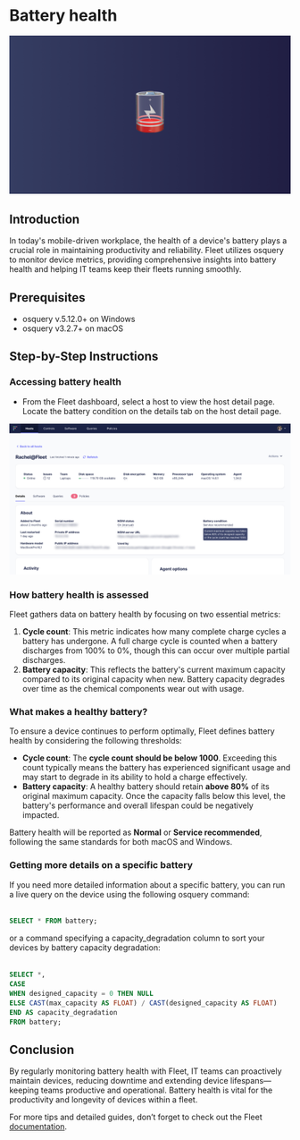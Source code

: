 # Battery health

![Battery health](../website/assets/images/articles/battery-health-1600x900@2x.png)

## Introduction

In today's mobile-driven workplace, the health of a device's battery plays a crucial role in maintaining productivity and reliability. Fleet utilizes osquery to monitor device metrics, providing comprehensive insights into battery health and helping IT teams keep their fleets running smoothly.

## Prerequisites

- osquery v.5.12.0+ on Windows
- osquery v3.2.7+ on macOS

## Step-by-Step Instructions

### Accessing battery health

- From the Fleet dashboard, select a host to view the host detail page. Locate the battery condition on the details tab on the host detail page.

![Battery condition on host detail page.](../website/assets/images/articles/battery-health-1999x1071@2x.png "Battery condition on host detail page.")

### How battery health is assessed

Fleet gathers data on battery health by focusing on two essential metrics:

1. **Cycle count**: This metric indicates how many complete charge cycles a battery has undergone. A full charge cycle is counted when a battery discharges from 100% to 0%, though this can occur over multiple partial discharges.
2. **Battery capacity**: This reflects the battery's current maximum capacity compared to its original capacity when new. Battery capacity degrades over time as the chemical components wear out with usage.

### What makes a healthy battery?

To ensure a device continues to perform optimally, Fleet defines battery health by considering the following thresholds:

* **Cycle count**: The **cycle count should be below 1000**. Exceeding this count typically means the battery has experienced significant usage and may start to degrade in its ability to hold a charge effectively.
* **Battery capacity**: A healthy battery should retain **above 80%** of its original maximum capacity. Once the capacity falls below this level, the battery's performance and overall lifespan could be negatively impacted.

Battery health will be reported as **Normal** or **Service recommended**, following the same standards for both macOS and Windows.

### Getting more details on a specific battery

If you need more detailed information about a specific battery, you can run a live query on the device using the following osquery command:


```sql

SELECT * FROM battery;

```

or a command specifying a capacity_degradation column to sort your devices by battery capacity degradation:

```sql

SELECT *,
CASE
WHEN designed_capacity = 0 THEN NULL
ELSE CAST(max_capacity AS FLOAT) / CAST(designed_capacity AS FLOAT)
END AS capacity_degradation
FROM battery;

```

## Conclusion

By regularly monitoring battery health with Fleet, IT teams can proactively maintain devices, reducing downtime and extending device lifespans—keeping teams productive and operational. Battery health is vital for the productivity and longevity of devices within a fleet.

For more tips and detailed guides, don’t forget to check out the Fleet [documentation](https://fleetdm.com/docs/get-started/why-fleet).

<meta name="articleTitle" value="Battery health">
<meta name="authorFullName" value="Tim Lee">
<meta name="authorGitHubUsername" value="mostlikelee">
<meta name="category" value="guides">
<meta name="publishedOn" value="2024-10-16">
<meta name="articleImageUrl" value="../website/assets/images/articles/battery-health-1600x900@2x.png">
<meta name="description" value="Monitor and assess battery health in macOS and Windows devices using Fleet and osquery to maintain optimal device performance.">
